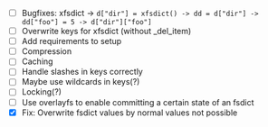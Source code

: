 - [ ] Bugfixes: xfsdict -> ```d["dir"] = xfsdict() -> dd = d["dir"] -> dd["foo"] = 5 -> d["dir"]["foo"]```
- [ ] Overwrite keys for xfsdict (without _del_item)
- [ ] Add requirements to setup
- [ ] Compression
- [ ] Caching
- [ ] Handle slashes in keys correctly
- [ ] Maybe use wildcards in keys(?)
- [ ] Locking(?)
- [ ] Use overlayfs to enable committing a certain state of an fsdict
- [x] Fix: Overwrite fsdict values by normal values not possible
